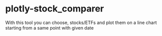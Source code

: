 # plotly-stock_comparer
With this tool you can choose, stocks/ETFs and plot them on a line chart starting from a same point with given date
